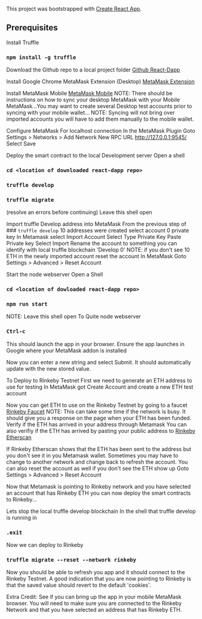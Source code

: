 This project was bootstrapped with [Create React App](https://github.com/facebook/create-react-app).

## Prerequisites
Install Truffle 
### `npm install -g truffle`

Download the Github repo to a local project folder
[Github React-Dapp](https://github.com/joeqpn/react-dapp)

Install Google Chrome MetaMask Extension (Desktop)
[MetaMask Extension](https://mobile.metamask.io)

Install MetaMask Mobile
[MetaMask Mobile](https://chrome.google.com/webstore/detail/metamask/nkbihfbeogaeaoehlefnkodbefgpgknn)
NOTE: There should be instructions on how to sync your desktop MetaMask with your Mobile MetaMask...You may want to create several Desktop test accounts prior to syncing with your mobile wallet...
NOTE: Syncing will not bring over imported accounts you will have to add them manually to the mobile wallet. 

Configure MetaMask For localhost connection
In the MetaMask Plugin
Goto Settings > Networks > Add Network
New RPC URL
http://127.0.0.1:9545/
Select Save

Deploy the smart contract to the local Development server
Open a shell
### `cd <location of downloaded react-dapp repo>`
### `truffle develop`
### `truffle migrate`
(resolve an errors before continuing)
Leave this shell open

Import truffle Develop address into MetaMask
From the previous step of ### `truffle develop` 10 addresses were created
select account 0 private key
In Metamask select Import Account
Select Type Private Key
Paste Private key
Select Import
Rename the account to something you can identify with local truffle blockchain 'Develop 0'
NOTE: if you don't see 10 ETH in the newly imported account reset the account
In MetaMask
Goto Settings > Advanced > Reset Account

Start the node webserver
Open a Shell
### `cd <location of dowloaded react-dapp repo>`
### `npm run start`
NOTE: Leave this shell open
To Quite node webserver
### `Ctrl-c`
This should launch the app in your browser. 
Ensure the app launches in Google where your MetaMask addon is installed

Now you can enter a new string and select Submit. It should automatically update with the new stored value. 

To Deploy to Rinkeby Testnet
First we need to generate an ETH address to use for testing
In MetaMask got Create Account and create a new ETH test account

Now you can get ETH to use on the Rinkeby Testnet by going to a faucet
[Rinkeby Faucet](https://faucet.rinkeby.io/)
NOTE: This can take some time if the network is busy. It should give you a response on the page when your ETH has been funded.
Verify if the ETH has arrived in your address through Metamask
You can also verifiy if the ETH has arrived by pasting your public address to
[Rinkeby Etherscan](https://rinkeby.etherscan.io/)

If Rinkeby Etherscan shows that the ETH has been sent to the address but you don't see it in you Metamask wallet.  Sometimes you may have to change to another network and change back to refresh the account.
You can also reset the account as well if you don't see the ETH show up
Goto Settings > Advanced > Reset Account

Now that Metamask is pointing to Rinkeby network and you have selected an account that has Rinkeby ETH you can now deploy the smart contracts to Rinkeby...


Lets stop the local truffle develop blockchain
In the shell that truffle develop is running in
### `.exit`

Now we can deploy to Rinkeby
### `truffle migrate --reset --network rinkeby`

Now you should be able to refresh you app and it should connect to the Rinkeby Testnet. A good indication that you are now pointing to Rinkeby is that the saved value should revert to the default 'cookies'. 

Extra Credit: 
See if you can bring up the app in your mobile MetaMask browser. You will need to make sure you are connected to the Rinkeby Network and that you have selected an address that has Rinkeby ETH. 



